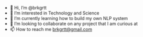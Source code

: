- 👋 Hi, I’m @brkgrtt
- 👀 I’m interested in Technology and Science
- 🌱 I’m currently learning how to build my own NLP system
- 💞️ I’m looking to collaborate on any project that I am curious at
- 📫 How to reach me brkgrtt@gmail.com

<!---
brkgrtt/brkgrtt is a ✨ special ✨ repository because its `README.md` (this file) appears on your GitHub profile.
You can click the Preview link to take a look at your changes.
--->
